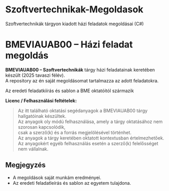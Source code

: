 # Szoftvertechnikak-Megoldasok
Szoftvertechnikák tárgyon kiadott házi feladatok megoldásai (C#)

# BMEVIAUAB00 – Házi feladat megoldás

**BMEVIAUAB00 – Szoftvertechnikák** tárgy házi feladatainak keretében készült (2025 tavaszi félév).  
A repository az én saját megoldásomat tartalmazza az adott feladatokra.

Az eredeti feladatkiírás és sablon a BME oktatóitól származik

**Licenc / Felhasználási feltételek:**  
> Az itt található oktatási segédanyagok a BMEVIAUAB00 tárgy hallgatóinak készültek.  
> Az anyagok oly módú felhasználása, amely a tárgy oktatásához nem szorosan kapcsolódik,  
> csak a szerző(k) és a forrás megjelölésével történhet.  
> Az anyagok a tárgy keretében oktatott kontextusban értelmezhetőek.  
> Az anyagokért egyéb felhasználás esetén a szerző(k) felelősséget nem vállalnak.

## Megjegyzés
- A megoldások saját munkám eredményei.  
- Az eredeti feladatleírás és sablon az egyetem tulajdona.  

